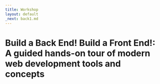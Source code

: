 ```yaml
---
title: Workshop
layout: default
_next: back1.md
---
```


# Build a Back End! Build a Front End!: A guided hands-on tour of modern web development tools and concepts
